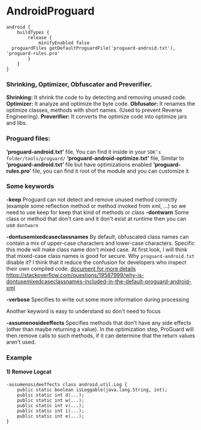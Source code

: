 # AndroidProguard

    android {
        buildTypes {
            release {
                minifyEnabled false
      proguardFiles getDefaultProguardFile('proguard-android.txt'), 'proguard-rules.pro'
            }
        }
    }

### Shrinking, Optimizer, Obfuscator and Preverifier.

**Shrinking:**  It shrink the code to by detecting and removing unused code.
**Optimizer:**  It analyze and optimize the byte code.
**Obfusator:**  It renames the optimize classes, methods with short names. (Used to prevent Reverse Engineering).
**Preverifier:**  It converts the optimize code into optimize jars and libs.

### Proguard files:
**‘proguard-android.txt’**  file, You can find it inside in your `SDK’s folder/tools/proguard/`
**‘proguard-android-optimize.txt’**  file, Similar to **‘proguard-android.txt’**  file but have optimizations enabled
**‘proguard-rules.pro’**  file, you can find it root of the module and you can customize it

### Some keywords

**-keep**
Proguard can not detect and remove unused method correctly (example some reflection method or method invoked from xml, ...) so we need to use keep for keep that kind of methods or class
**-dontwarn**
Some class or method that don't care and it don't exist at runtime then you can use `dontwarn`

**-dontusemixedcaseclassnames**
By default, obfuscated class names can contain a mix of upper-case characters and lower-case characters. Specific this mode will make class name don't mixed case.
At first look, I will think that mixed-case class names is good for secure. Why `proguard-android.txt` disable it? I think that it reduce the confusion for developers who inspect their own compiled code.
[document for more details](https://www.guardsquare.com/en/proguard/manual/usage)
https://stackoverflow.com/questions/19587999/why-is-dontusemixedcaseclassnames-included-in-the-default-proguard-android-xml

**-verbose**
Specifies to write out some more information during processing

Another keyword is easy to understand so don't need to focus

**-assumenosideeffects**
Specifies methods that don't have any side effects (other than maybe returning a value). In the optimization step, ProGuard will then remove calls to such methods, if it can determine that the return values aren't used.

### Example
#### 1) Remove Logcat
```
-assumenosideeffects class android.util.Log {
    public static boolean isLoggable(java.lang.String, int);
    public static int d(...);
    public static int w(...);
    public static int v(...);
    public static int i(...);
    public static int e(...);
}
```